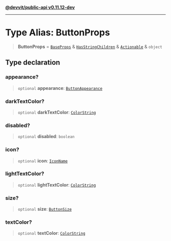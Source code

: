 [**@devvit/public-api v0.11.12-dev**](../../../../../../README.md)

---

# Type Alias: ButtonProps

> **ButtonProps** = [`BaseProps`](BaseProps.md) & [`HasStringChildren`](HasStringChildren.md) & [`Actionable`](Actionable.md) & `object`

## Type declaration

### appearance?

> `optional` **appearance**: [`ButtonAppearance`](ButtonAppearance.md)

### darkTextColor?

> `optional` **darkTextColor**: [`ColorString`](ColorString.md)

### disabled?

> `optional` **disabled**: `boolean`

### icon?

> `optional` **icon**: [`IconName`](../../../../../../type-aliases/IconName.md)

### lightTextColor?

> `optional` **lightTextColor**: [`ColorString`](ColorString.md)

### size?

> `optional` **size**: [`ButtonSize`](ButtonSize.md)

### textColor?

> `optional` **textColor**: [`ColorString`](ColorString.md)

